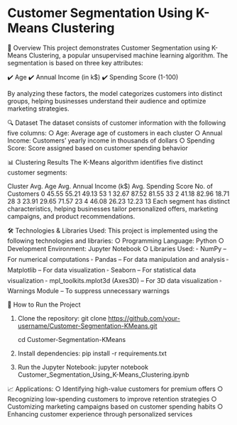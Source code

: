 # Customer Segmentation Using K-Means Clustering

📌 Overview
This project demonstrates Customer Segmentation using K-Means Clustering, a popular unsupervised machine learning algorithm. The segmentation is based on three key attributes:

✔️ Age
✔️ Annual Income (in k$)
✔️ Spending Score (1-100)

By analyzing these factors, the model categorizes customers into distinct groups, helping businesses understand their audience and optimize marketing strategies.

🔍 Dataset
    The dataset consists of customer information with the following five columns:
      ○  Age: Average age of customers in each cluster
      ○  Annual Income: Customers’ yearly income in thousands of dollars
      ○ Spending Score: Score assigned based on customer spending behavior

📊 Clustering Results
The K-Means algorithm identifies five distinct customer segments:

Cluster	Avg. Age	Avg. Annual Income (k$)	Avg. Spending Score	No. of Customers
0	45.55	55.21	49.13	53
1	32.67	87.52	81.55	33
2	41.18	82.96	18.71	28
3	23.91	29.65	71.57	23
4	46.08	26.23	12.23	13
Each segment has distinct characteristics, helping businesses tailor personalized offers, marketing campaigns, and product recommendations.

🛠 Technologies & Libraries Used:
    This project is implemented using the following technologies and libraries:
    ○ Programming Language: Python
    ○ Development Environment: Jupyter Notebook
    ○ Libraries Used:
      ▹ NumPy – For numerical computations
      ▹ Pandas – For data manipulation and analysis
      ▹ Matplotlib – For data visualization
      ▹ Seaborn – For statistical data visualization
      ▹ mpl_toolkits.mplot3d (Axes3D) – For 3D data visualization
      ▹ Warnings Module – To suppress unnecessary warnings

🚀 How to Run the Project
  1. Clone the repository:
      git clone https://github.com/your-username/Customer-Segmentation-KMeans.git
     
      cd Customer-Segmentation-KMeans
  3. Install dependencies:
    pip install -r requirements.txt

  4. Run the Jupyter Notebook:
    jupyter notebook Customer_Segmentation_Using_K-Means_Clustering.ipynb

📈 Applications:
    ○ Identifying high-value customers for premium offers
    ○ Recognizing low-spending customers to improve retention strategies
    ○ Customizing marketing campaigns based on customer spending habits
    ○ Enhancing customer experience through personalized services
